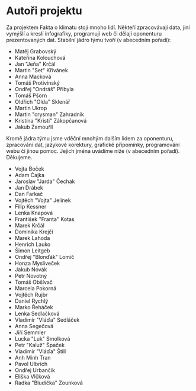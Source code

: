# Autoři projektu

Za projektem Fakta o klimatu stojí mnoho lidí. Někteří zpracovávají data, jiní vymýšlí a kreslí infografiky, programují web či dělají oponenturu prezentovaných dat. Stabilní jádro týmu tvoří (v abecedním pořadí):

* Matěj Grabovský
* Kateřina Kolouchová
* Jan "Jeňa" Krčál
* Martin "Set" Křivánek
* Anna Macková
* Tomáš Protivinský
* Ondřej "Ondráš" Přibyla
* Tomáš Pšorn
* Oldřich "Olda" Sklenář
* Martin Ukrop
* Martin "crysman" Zahradník
* Kristína "Kristi" Zákopčanová
* Jakub Zamouřil

Kromě jádra týmu jsme vděční mnohým dalším lidem za oponenturu, zpracování dat, jazykové korektury, grafické připomínky, programování webu či jinou pomoc. Jejich jména uvádíme níže (v abecedním pořadí). Děkujeme.

* Vojta Boček
* Adam Čajka
* Jaroslav "Jarda" Čechak
* Jan Drábek
* Dan Farkač
* Vojtěch "Vojta" Jelínek
* Filip Kessner
* Lenka Knapová
* František "Franta" Kotas
* Marek Krčál
* Dominika Krejčí
* Marek Lahoda
* Henrich Lauko
* Šimon Leitgeb
* Ondřej "Blonďák" Lomič
* Honza Mysliveček
* Jakub Novák
* Petr Novotný
* Tomáš Obšívač
* Marcela Pokorná
* Vojtěch Rujbr
* Daniel Rychlý
* Marko Řeháček
* Lenka Sedlačková
* Vladimír "Vláďa" Sedláček
* Anna Segečová
* Jiří Semmler
* Lucka "Luk" Smolková
* Petr "Kaluž" Špaček
* Vladimír "Vláďa" Štill
* Anh Minh Tran
* Pavol Ulbrich
* Ondřej Urbančík
* Eliška Vlčková
* Radka "Bludička" Zounková
